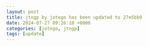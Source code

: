 ```yaml
---
layout: post
title: jtngp by jotego has been updated to 27e5bb9
date: 2024-07-27 09:26:18 +0000
categories: [jotego, jtngp]
tags: [update]
---
```


